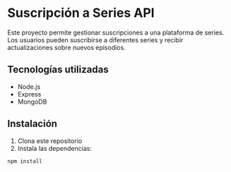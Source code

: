 # Suscripción a Series API

Este proyecto permite gestionar suscripciones a una plataforma de series. Los usuarios pueden suscribirse a diferentes series y recibir actualizaciones sobre nuevos episodios.

## Tecnologías utilizadas
- Node.js
- Express
- MongoDB

## Instalación

1. Clona este repositorio
2. Instala las dependencias:
```bash
npm install
